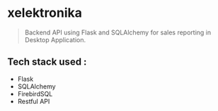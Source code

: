 # xelektronika
> Backend API using Flask and SQLAlchemy for sales reporting in Desktop Application.

## Tech stack used :
- Flask
- SQLAlchemy
- FirebirdSQL
- Restful API
